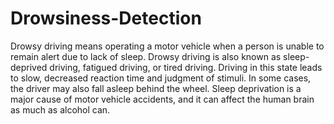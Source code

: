 # Drowsiness-Detection
Drowsy driving means operating a motor vehicle when a person is unable to remain alert due to lack of sleep. Drowsy driving is also known as sleep-deprived driving, fatigued driving, or tired driving. Driving in this state leads to slow, decreased reaction time and judgment of stimuli. In some cases, the driver may also fall asleep behind the wheel. Sleep deprivation is a major cause of motor vehicle accidents, and it can affect the human brain as much as alcohol can.
